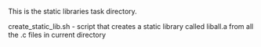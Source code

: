This is the static libraries task directory.

create_static_lib.sh - script that creates a static library called liball.a
from all the .c files in current directory
